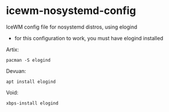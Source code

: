 # icewm-nosystemd-config
IceWM config file for nosystemd distros, using elogind

- for this configuration to work, you must have elogind installed


Artix:

```pacman -S elogind```

Devuan:

```apt install elogind```

Void:

```xbps-install elogind```
